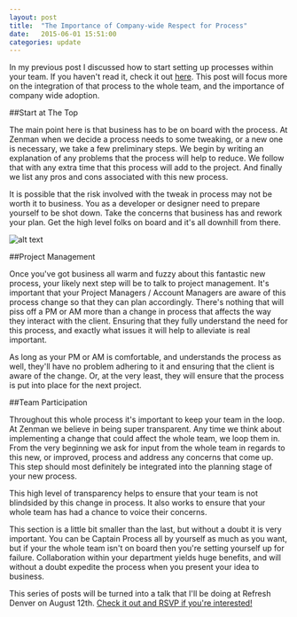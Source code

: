 ```yaml
---
layout: post
title:  "The Importance of Company-wide Respect for Process"
date:   2015-06-01 15:51:00
categories: update
---
```

In my previous post I discussed how to start setting up processes within your team. If you haven't read it, check it out [here](https://dommagnifi.co/update/2015/05/14/spinning-up-process.html). This post will focus more on the integration of that process to the whole team, and the importance of company wide adoption.

##Start at The Top

The main point here is that business has to be on board with the process. At Zenman when we decide a process needs to some tweaking, or a new one is necessary, we take a few preliminary steps. We  begin by writing an explanation of any problems that the process will help to reduce. We follow that with any extra time that this process will add to the project. And finally we list any pros and cons associated with this new process.

It is possible that the risk involved with the tweak in process may not be worth it to business. You as a developer or designer need to prepare yourself to be shot down. Take the concerns that business has and rework your plan. Get the high level folks on board and it's all downhill from there.

![alt text](https://bukk.it/business.jpg)

##Project Management

Once you've got business all warm and fuzzy about this fantastic new process, your likely next step will be to talk to project management. It's important that your Project Managers / Account Managers are aware of this process change so that they can plan accordingly. There's nothing that will piss off a PM or AM more than a change in process that affects the way they interact with the client. Ensuring that they fully understand the need for this process, and exactly what issues it will help to alleviate is real important.

As long as your PM or AM is comfortable, and understands the process as well, they'll have no problem adhering to it and ensuring that the client is aware of the change. Or, at the very least, they will ensure that the process is put into place for the next project.

##Team Participation

Throughout this whole process it's important to keep your team in the loop. At Zenman we believe in being super transparent. Any time we think about implementing a change that could affect the whole team, we loop them in. From the very beginning we ask for input from the whole team in regards to this new, or improved, process and address any concerns that come up. This step should most definitely be integrated into the planning stage of your new process.

This high level of transparency helps to ensure that your team is not blindsided by this change in process. It also works to ensure that your whole team has had a chance to voice their concerns.

This section is a little bit smaller than the last, but without a doubt it is very important. You can be Captain Process all by yourself as much as you want, but if your the whole team isn't on board then you're setting yourself up for failure. Collaboration within your department yields huge benefits, and will without a doubt expedite the process when you present your idea to business.

This series of posts will be turned into a talk that I'll be doing at Refresh Denver on August 12th. [Check it out and RSVP if you're interested!](http://www.meetup.com/refreshdenver/events/219844847/)